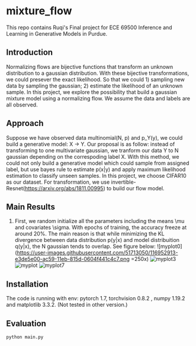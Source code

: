 # mixture_flow

This repo contains Ruqi's Final project for ECE 69500 Inference and Learning in Generative Models in Purdue.

## Introduction
Normalizing flows are bijective functions that transform an unknown distribution to a gaussian distribution. With these bijective transformations, we could presever the exact likelihood. So that we could 1) sampling new data by sampling the gaussian; 2) estimate the likelihood of an unknown sample. In this project, we explore the possibility that build a gaussian mixture model using a normalizing flow. We assume the data and labels are all observed.

## Approach
Suppose we have observed data multinomial(N, p) and p_Y(y), we could build a generative model: X -> Y. Our proposal is as follow: instead of transforming to one multivariate gaussian, we tranform our data Y to N gaussian depending on the correspoding label X. With this method, we could not only build a generative model which could sample from assigned label, but use bayes rule to estimate p(x|y) and apply maximum likelihood estimation to classify unseen samples. In this project, we choose CIFAR10 as our dataset. For transformation, we use invertible-Resnet(https://arxiv.org/abs/1811.00995) to build our flow model.

## Main Results
1) First, we random initialize all the parameters including the means \mu and covariates \sigma. With epochs of training, the accuracy freeze at around 20%. The main reason is that while minimizing the KL divergence between data distribution p(y|x) and model distribuition q(y|x), the N gaussian tends to overlap. See figure below:
![myplot0](https://user-images.githubusercontent.com/51713050/116952913-e3de5e00-ac59-11eb-815d-0604f441c4c7.png =250x)
![myplot3](https://user-images.githubusercontent.com/51713050/116952749-69add980-ac59-11eb-8604-304933d16555.png)
![myplot](https://user-images.githubusercontent.com/51713050/116952392-8dbceb00-ac58-11eb-87dd-2d28c4d139e8.png)
![myplot7](https://user-images.githubusercontent.com/51713050/116952764-76cac880-ac59-11eb-8bb6-48da5d1784bf.png)

## Installation
The code is running with env: pytorch 1.7, torchvision 0.8.2 , numpy 1.19.2 and matplotlib 3.3.2. (Not tested in other version.) 
## Evaluation
```
python main.py
```
